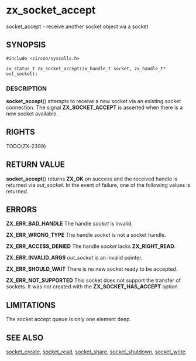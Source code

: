 # zx_socket_accept

socket_accept - receive another socket object via a socket

## SYNOPSIS

```
#include <zircon/syscalls.h>

zx_status_t zx_socket_accept(zx_handle_t socket, zx_handle_t* out_socket);
```

### DESCRIPTION

**socket_accept**() attempts to receive a new socket via an existing socket
connection.  The signal **ZX_SOCKET_ACCEPT** is asserted when there is a new
socket available.

## RIGHTS

TODO(ZX-2399)

## RETURN VALUE

**socket_accept**() returns **ZX_OK** on success and the received handle
is returned via *out_socket*.  In the event of failure, one of the following
values is returned.

## ERRORS

**ZX_ERR_BAD_HANDLE**  The handle *socket* is invalid.

**ZX_ERR_WRONG_TYPE**  The handle *socket* is not a socket handle.

**ZX_ERR_ACCESS_DENIED**  The handle *socket* lacks **ZX_RIGHT_READ**.

**ZX_ERR_INVALID_ARGS**  *out_socket* is an invalid pointer.

**ZX_ERR_SHOULD_WAIT**  There is no new socket ready to be accepted.

**ZX_ERR_NOT_SUPPORTED**  This socket does not support the transfer of sockets.
It was not created with the **ZX_SOCKET_HAS_ACCEPT** option.

## LIMITATIONS

The socket accept queue is only one element deep.

## SEE ALSO

[socket_create](socket_create.md),
[socket_read](socket_read.md),
[socket_share](socket_share.md),
[socket_shutdown](socket_shutdown.md),
[socket_write](socket_write.md).
